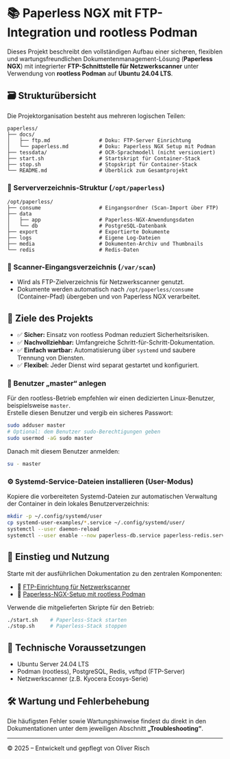 # 📚 Paperless NGX mit FTP-Integration und rootless Podman

Dieses Projekt beschreibt den vollständigen Aufbau einer sicheren, flexiblen und wartungsfreundlichen Dokumentenmanagement-Lösung (**Paperless NGX**) mit integrierter **FTP-Schnittstelle für Netzwerkscanner** unter Verwendung von **rootless Podman** auf **Ubuntu 24.04 LTS**.

## 🗃️ Strukturübersicht

Die Projektorganisation besteht aus mehreren logischen Teilen:

```
paperless/
├── docs/
│   ├── ftp.md                # Doku: FTP-Server Einrichtung
│   └── paperless.md          # Doku: Paperless NGX Setup mit Podman
├── tessdata/                 # OCR-Sprachmodell (nicht versioniert)
├── start.sh                  # Startskript für Container-Stack
├── stop.sh                   # Stopskript für Container-Stack
└── README.md                 # Überblick zum Gesamtprojekt
```

### 🔄 Serververzeichnis-Struktur (`/opt/paperless`)

```
/opt/paperless/
├── consume                   # Eingangsordner (Scan-Import über FTP)
├── data                      
│   ├── app                   # Paperless-NGX-Anwendungsdaten
│   └── db                    # PostgreSQL-Datenbank
├── export                    # Exportierte Dokumente
├── logs                      # Eigene Log-Dateien
├── media                     # Dokumenten-Archiv und Thumbnails
└── redis                     # Redis-Daten
```

### 📂 Scanner-Eingangsverzeichnis (`/var/scan`)

* Wird als FTP-Zielverzeichnis für Netzwerkscanner genutzt.
* Dokumente werden automatisch nach `/opt/paperless/consume` (Container-Pfad) übergeben und von Paperless NGX verarbeitet.

## 🚩 Ziele des Projekts

* ✅ **Sicher:** Einsatz von rootless Podman reduziert Sicherheitsrisiken.
* ✅ **Nachvollziehbar:** Umfangreiche Schritt-für-Schritt-Dokumentation.
* ✅ **Einfach wartbar:** Automatisierung über `systemd` und saubere Trennung von Diensten.
* ✅ **Flexibel:** Jeder Dienst wird separat gestartet und konfiguriert.

### 👤 Benutzer „master“ anlegen

Für den rootless-Betrieb empfehlen wir einen dedizierten Linux-Benutzer, beispielsweise `master`.  
Erstelle diesen Benutzer und vergib ein sicheres Passwort:

```bash
sudo adduser master
# Optional: dem Benutzer sudo-Berechtigungen geben
sudo usermod -aG sudo master
```

Danach mit diesem Benutzer anmelden:
```bash
su - master
```

### ⚙️ Systemd-Service-Dateien installieren (User-Modus)

Kopiere die vorbereiteten Systemd-Dateien zur automatischen Verwaltung der Container in dein lokales Benutzerverzeichnis:

```bash
mkdir -p ~/.config/systemd/user
cp systemd-user-examples/*.service ~/.config/systemd/user/
systemctl --user daemon-reload
systemctl --user enable --now paperless-db.service paperless-redis.service paperless-app.service
```

## 🚀 Einstieg und Nutzung

Starte mit der ausführlichen Dokumentation zu den zentralen Komponenten:

* 📑 [FTP-Einrichtung für Netzwerkscanner](docs/ftp.md)
* 📑 [Paperless-NGX-Setup mit rootless Podman](docs/paperless.md)

Verwende die mitgelieferten Skripte für den Betrieb:

```bash
./start.sh    # Paperless-Stack starten
./stop.sh     # Paperless-Stack stoppen
```

## 🔧 Technische Voraussetzungen

* Ubuntu Server 24.04 LTS
* Podman (rootless), PostgreSQL, Redis, vsftpd (FTP-Server)
* Netzwerkscanner (z.B. Kyocera Ecosys-Serie)

## 🛠️ Wartung und Fehlerbehebung

Die häufigsten Fehler sowie Wartungshinweise findest du direkt in den Dokumentationen unter dem jeweiligen Abschnitt **„Troubleshooting“**.

---

© 2025 – Entwickelt und gepflegt von Oliver Risch

